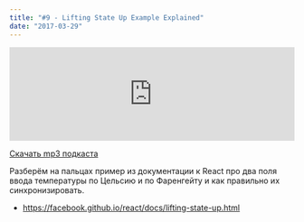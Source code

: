 ```yaml
---
title: "#9 - Lifting State Up Example Explained"
date: "2017-03-29"
---
```


<iframe width="100%" height="166" scrolling="no" frameborder="no" src="https://w.soundcloud.com/player/?url=https%3A//api.soundcloud.com/tracks/317495016&amp;color=ff5500&amp;auto_play=false&amp;hide_related=false&amp;show_comments=true&amp;show_user=true&amp;show_reposts=false"></iframe>

<a href="https://5minreact.podster.fm/9/download/audio.mp3?download=yes&media=file"><i class="fa fa-download"></i> Скачать mp3 подкаста</a>

Разберём на пальцах пример из документации к React про два поля ввода температуры по Цельсию и по Фаренгейту и как правильно их синхронизировать.

- https://facebook.github.io/react/docs/lifting-state-up.html
